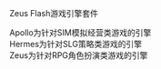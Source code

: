 <p>Zeus Flash游戏引擎套件</p>
<p>
Apollo为针对SIM模拟经营类游戏的引擎<br />
Hermes为针对SLG策略类游戏的引擎<br />
Zeus为针对RPG角色扮演类游戏的引擎<br />
</p>